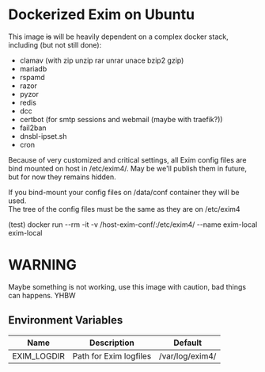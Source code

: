 # Dockerized Exim on Ubuntu

This image ~~is~~ will be heavily dependent on a complex docker stack, including (but not still done):
* clamav (with zip unzip rar unrar unace bzip2 gzip)
* mariadb 
* rspamd
* razor
* pyzor
* redis
* dcc
* certbot (for smtp sessions and webmail (maybe with traefik?))
* fail2ban
* dnsbl-ipset.sh
* cron

Because of very customized and critical settings, all Exim config files are bind mounted on host in /etc/exim4/. May be we'll publish them in future, but for now they remains hidden.  

If you bind-mount your config files on /data/conf container they will be used.  
The tree of the config files must be the same as they are on /etc/exim4  

(test) docker run --rm -it -v /host-exim-conf/:/etc/exim4/ --name exim-local exim-local

# WARNING
Maybe something is not working, use this image with caution, bad things can happens. YHBW  

## Environment Variables
| Name                | Description                                            | Default         |
| ------------------- | ------------------------------------------------------ | --------------- |
| EXIM_LOGDIR         | Path for Exim logfiles                                 | /var/log/exim4/ |
